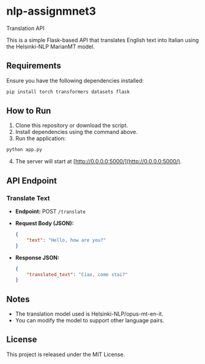

# nlp-assignmnet3

Translation API

This is a simple Flask-based API that translates English text into Italian using the Helsinki-NLP MarianMT model.

## Requirements

Ensure you have the following dependencies installed:
```sh
pip install torch transformers datasets flask
```

## How to Run

1. Clone this repository or download the script.
2. Install dependencies using the command above.
3. Run the application:
```sh
python app.py
```
4. The server will start at [http://0.0.0.0:5000/](http://0.0.0.0:5000/).

## API Endpoint

### Translate Text

- **Endpoint:** POST `/translate`
- **Request Body (JSON):**
  ```json
  {
      "text": "Hello, how are you?"
  }
  ```

- **Response JSON:**
  ```json
  {
      "translated_text": "Ciao, come stai?"
  }
  ```

## Notes

- The translation model used is Helsinki-NLP/opus-mt-en-it.
- You can modify the model to support other language pairs.

## License

This project is released under the MIT License.
